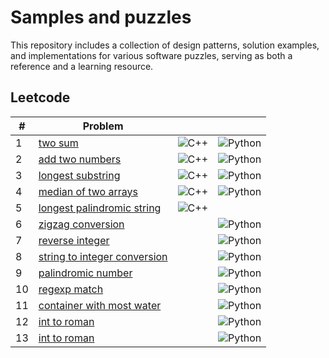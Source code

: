 # Samples and puzzles

This repository includes a collection of design patterns, solution examples, and implementations for various software puzzles, serving as both a reference and a learning resource.

## Leetcode

| #   | Problem | | |
|-----|---------|-----|--------|
| 1   | [two sum](./leetcode/1-two-sum/README.md) | ![C++](https://img.shields.io/badge/C%2B%2B-00599C?style=for-the-badge&logo=c%2B%2B&logoColor=white) | ![Python](https://img.shields.io/badge/Python-3776AB?style=for-the-badge&logo=python&logoColor=white) |
| 2   | [add two numbers](./leetcode/2-add-two-numbers/README.md) | ![C++](https://img.shields.io/badge/C%2B%2B-00599C?style=for-the-badge&logo=c%2B%2B&logoColor=white) | ![Python](https://img.shields.io/badge/Python-3776AB?style=for-the-badge&logo=python&logoColor=white) |
| 3   | [longest substring](./leetcode/3-longest-substring/README.md) | ![C++](https://img.shields.io/badge/C%2B%2B-00599C?style=for-the-badge&logo=c%2B%2B&logoColor=white) | ![Python](https://img.shields.io/badge/Python-3776AB?style=for-the-badge&logo=python&logoColor=white) |
| 4   | [median of two arrays](./leetcode/4-median-of-two-arrays/README.md) | ![C++](https://img.shields.io/badge/C%2B%2B-00599C?style=for-the-badge&logo=c%2B%2B&logoColor=white) | ![Python](https://img.shields.io/badge/Python-3776AB?style=for-the-badge&logo=python&logoColor=white) |
| 5   | [longest palindromic string](./leetcode/5-longest-palindromic-str/README.md) | ![C++](https://img.shields.io/badge/C%2B%2B-00599C?style=for-the-badge&logo=c%2B%2B&logoColor=white) |  |
| 6   | [zigzag conversion](./leetcode/6-zigzag-conversion/README.md) |  | ![Python](https://img.shields.io/badge/Python-3776AB?style=for-the-badge&logo=python&logoColor=white) |
| 7   | [reverse integer](./leetcode/7-reverse-integer/README.md) |  | ![Python](https://img.shields.io/badge/Python-3776AB?style=for-the-badge&logo=python&logoColor=white) |
| 8   | [string to integer conversion](./leetcode/8-string-to-int/README.md) |  | ![Python](https://img.shields.io/badge/Python-3776AB?style=for-the-badge&logo=python&logoColor=white) |
| 9   | [palindromic number](./leetcode/9-palindrome-number/README.md) |  | ![Python](https://img.shields.io/badge/Python-3776AB?style=for-the-badge&logo=python&logoColor=white) |
| 10  | [regexp match](./leetcode/10-regexp-match/README.md) |  | ![Python](https://img.shields.io/badge/Python-3776AB?style=for-the-badge&logo=python&logoColor=white) |
| 11  | [container with most water](./leetcode/11-container-with-most-water/README.md) |  | ![Python](https://img.shields.io/badge/Python-3776AB?style=for-the-badge&logo=python&logoColor=white) |
| 12  | [int to roman](./leetcode/12-Integer-to-roman/README.md) |  | ![Python](https://img.shields.io/badge/Python-3776AB?style=for-the-badge&logo=python&logoColor=white) |
| 13  | [int to roman](./leetcode/13-roman-to-integer/README.md) |  | ![Python](https://img.shields.io/badge/Python-3776AB?style=for-the-badge&logo=python&logoColor=white) |
